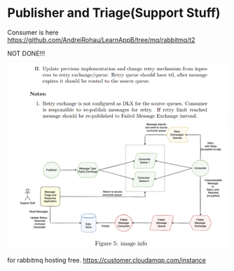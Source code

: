 # Publisher and Triage(Support Stuff)
Consumer is here https://github.com/AndreiRohau/LearnAppB/tree/mq/rabbitmq/t2

NOT DONE!!!

![](rabbit-t2-task-text.png)
![](rabbit-t2-task-scheme.png)

for rabbitmq hosting free.
https://customer.cloudamqp.com/instance